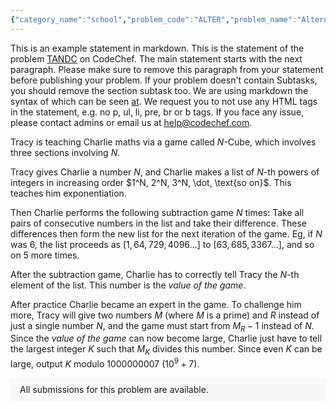 ```yaml
---
{"category_name":"school","problem_code":"ALTER","problem_name":"Alternating Work Days","problemComponents":{"constraints":"- $1 \\leq T \\leq 10^3$\n- $1 \\leq A, B, P, Q \\leq 10^9$\n","constraintsState":true,"subtasks":"- **Subtask 1 (100 points):** Original constraints\n","subtasksState":true,"inputFormat":"- The first line contains an integer $T$, denoting the number of test cases. The $T$ test cases then follow:\n- The first and only line of each test case contains four space-separated integers $A, B, P, Q$.\n","inputFormatState":true,"outputFormat":"For each test case, print `YES` if it is possible that the skill levels of Alice and Bob become exactly $P, Q$ on some day, otherwise print `NO`.\n\nYou may print each character of the string in uppercase or lowercase (for example, the strings \u0022yEs\u0022, \u0022yes\u0022, \u0022Yes\u0022 and \u0022YES\u0022 will all be treated as identical).\n\n","outputFormatState":true,"sampleTestCases":{"0":{"id":1,"input":"4\n1 2 1 2\n1 2 3 2\n4 3 4 6\n3 5 9 25\n\n","output":"YES\nNO \nYES\nNO\n","explanation":"**Test Case $1$:** Alice works on the first day and gains skill level $1$. Bob works on the second day and gains skill level $2$.\n\n**Test Case $2$:** There is no possible way that the skill levels of Alice and Bob become $3$ and $2$ respectively.\n\n **Test Case $3$:** Bob works on the first and third day and Alice works on the second day. Hence after the third day, the skill levels of Alice and Bob become $1\\cdot4 = 4$ and $2 \\cdot 3 = 6$ respectively.\n\n\n","isDeleted":false}}},"video_editorial_url":"https://youtu.be/YLQ2ARRUxbU","languages_supported":{"0":"CPP14","1":"C","2":"JAVA","3":"PYTH 3.6","4":"CPP17","5":"PYTH","6":"PYP3","7":"CS2","8":"ADA","9":"PYPY","10":"TEXT","11":"PAS fpc","12":"NODEJS","13":"RUBY","14":"PHP","15":"GO","16":"HASK","17":"TCL","18":"PERL","19":"SCALA","20":"LUA","21":"kotlin","22":"BASH","23":"JS","24":"LISP sbcl","25":"rust","26":"PAS gpc","27":"BF","28":"CLOJ","29":"R","30":"D","31":"CAML","32":"FORT","33":"ASM","34":"swift","35":"FS","36":"WSPC","37":"LISP clisp","38":"SQL","39":"SCM guile","40":"PERL6","41":"ERL","42":"CLPS","43":"ICK","44":"NICE","45":"PRLG","46":"ICON","47":"COB","48":"SCM chicken","49":"PIKE","50":"SCM qobi","51":"ST","52":"SQLQ","53":"NEM"},"max_timelimit":0.5,"source_sizelimit":50000,"problem_author":"soumyadeep_21","problem_tester":"","date_added":"11-10-2021","tags":{"0":"ltime101","1":"simple","2":"soumyadeep_21"},"problem_difficulty_level":"Unavailable","best_tag":"","editorial_url":"https://discuss.codechef.com/problems/ALTER","time":{"view_start_date":1635354000,"submit_start_date":1635354000,"visible_start_date":1635354000,"end_date":1735669800},"is_direct_submittable":false,"problemDiscussURL":"https://discuss.codechef.com/search?q=ALTER","is_proctored":false,"visitedContests":{},"layout":"problem"}
---
```

This is an example statement in markdown. This is the statement of the problem [TANDC](https://codechef.com/problems/TANDC) on CodeChef. The main statement starts with the next paragraph. Please make sure to remove this paragraph from your statement before publishing your problem. If your problem doesn't contain Subtasks, you should remove the section subtask too. We are using markdown the syntax of which can be seen [at](https://github.com/showdownjs/showdown/wiki/Showdown's-Markdown-syntax). We request you to not use any HTML tags in the statement, e.g. no p, ul, li, pre, br or b tags. If you face any issue, please contact admins or email us at help@codechef.com.

Tracy is teaching Charlie maths via a game called $N$-Cube, which involves three sections involving $N$.

Tracy gives Charlie a number $N$, and Charlie makes a list of $N$-th powers of integers in increasing order $1^N, 2^N, 3^N, \dot, \text{so on}$. This teaches him exponentiation.

Then Charlie performs the following subtraction game $N$ times: Take all pairs of consecutive numbers in the list and take their difference. These differences then form the new list for the next iteration of the game. Eg, if $N$ was 6, the list proceeds as $[1, 64, 729, 4096 ... ]$ to $[63, 685, 3367 ...]$, and so on $5$ more times.

After the subtraction game, Charlie has to correctly tell Tracy the $N$-th element of the list. This number is the *value of the game*.

After practice Charlie became an expert in the game. To challenge him more, Tracy will give two numbers $M$ (where $M$ is a prime) and $R$ instead of just a single number $N$, and the game must start from $M_R - 1$ instead of $N$. Since the *value of the game* can now become large, Charlie just have to tell the largest integer $K$ such that $M_K$ divides this number. Since even $K$ can be large, output $K$ modulo 1000000007 ($10^9 + 7$).

<aside style='background: #f8f8f8;padding: 10px 15px;'><div>All submissions for this problem are available.</div></aside>